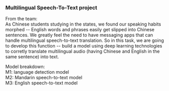 ### Multilingual Speech-To-Text project

From the team:   
As Chinese students studying in the states, we found our speaking habits morphed -- English words and phrases easily get slipped into Chinese sentences. We greatly feel the need to have messaging apps that can handle multilingual speech-to-text translation. So in this task, we are going to develop this function -- build a model using deep learning technologies to corretly translate multilingual audio (having Chinese and English in the same sentence) into text.

Model breakdown:  
M1: language detection model  
M2: Mandarin speech-to-text model  
M3: English speech-to-text model   
    
